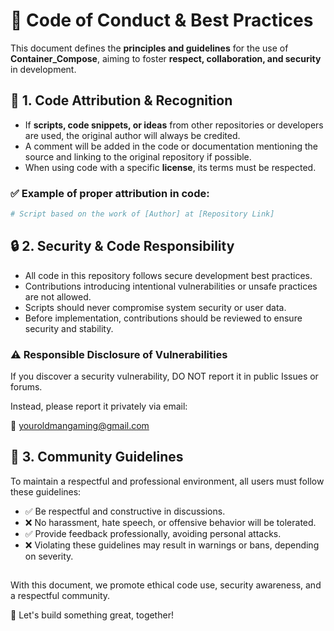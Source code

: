 # 📝 Code of Conduct & Best Practices

This document defines the **principles and guidelines** for the use of **Container_Compose**, aiming to foster **respect, collaboration, and security** in development.

## 📌 1. Code Attribution & Recognition

- If **scripts, code snippets, or ideas** from other repositories or developers are used, the original author will always be credited.  
- A comment will be added in the code or documentation mentioning the source and linking to the original repository if possible.  
- When using code with a specific **license**, its terms must be respected.  

### ✅ Example of proper attribution in code:

```bash
# Script based on the work of [Author] at [Repository Link]
```

## 🔒 2. Security & Code Responsibility

- All code in this repository follows secure development best practices.
- Contributions introducing intentional vulnerabilities or unsafe practices are not allowed.
- Scripts should never compromise system security or user data.
- Before implementation, contributions should be reviewed to ensure security and stability.

### ⚠️ Responsible Disclosure of Vulnerabilities

If you discover a security vulnerability, DO NOT report it in public Issues or forums.

Instead, please report it privately via email:

📧 youroldmangaming@gmail.com

## 🤝 3. Community Guidelines

To maintain a respectful and professional environment, all users must follow these guidelines:

- ✅ Be respectful and constructive in discussions.
- ❌ No harassment, hate speech, or offensive behavior will be tolerated.
- ✅ Provide feedback professionally, avoiding personal attacks.
- ❌ Violating these guidelines may result in warnings or bans, depending on severity.


##

With this document, we promote ethical code use, security awareness, and a respectful community.

📢 Let's build something great, together!

